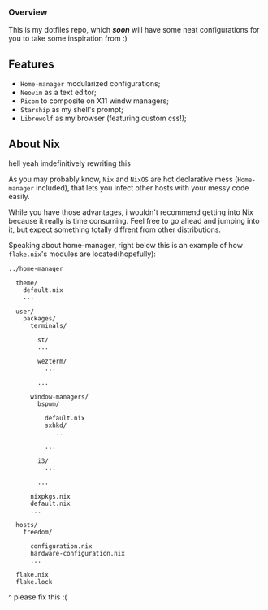 ### Overview

This is my dotfiles repo, which ***soon*** will have some neat configurations for you to take some inspiration from :)

## Features

* <code>Home-manager</code> modularized configurations;
* <code>Neovim</code> as a text editor;
* <code>Picom</code> to composite on X11 windw managers;
* <code>Starship</code> as my shell's prompt;
* <code>Librewolf</code> as my browser (featuring custom css!);

## About Nix

hell yeah imdefinitively rewriting this

As you may probably know, <code>Nix</code> and <code>NixOS</code> are hot declarative mess (<code>Home-manager</code> included), that lets you infect other hosts with your messy code easily.

While you have those advantages, i wouldn't recommend getting into Nix because it really is time consuming. Feel free to go ahead and jumping into it, but expect something totally diffrent from other distributions.

Speaking about home-manager, right below this is an example of how <code>flake.nix</code>'s modules are located(hopefully):

    ../home-manager

      theme/
        default.nix
        ...

      user/
        packages/
          terminals/

            st/
            ...
  
            wezterm/
              ...

            ...

          window-managers/
            bspwm/

              default.nix
              sxhkd/
                ...

              ...

            i3/
              ...

            ...

          nixpkgs.nix
          default.nix
          ...

      hosts/
        freedom/

          configuration.nix
          hardware-configuration.nix
          ...

      flake.nix
      flake.lock
^ please fix this :(